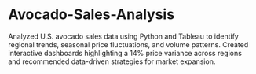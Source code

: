 # Avocado-Sales-Analysis
Analyzed U.S. avocado sales data using Python and Tableau to identify regional trends, seasonal price fluctuations, and volume patterns. Created interactive dashboards highlighting a 14% price variance across regions and recommended data-driven strategies for market expansion.
